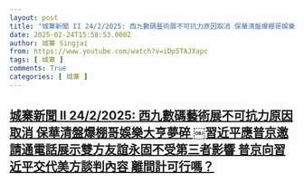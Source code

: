 ```yaml
---
layout: post
title: "城寨新聞 II 24/2/2025: 西九數碼藝術展不可抗力原因取消 保華清盤爆棚哥娛樂大亨夢碎 ￼習近平應普京邀請通電話展示雙方友誼永固不受第三者影響 普京向習近平交代美方談判內容 離間計可行嗎？"
date: 2025-02-24T15:58:53.000Z
author: 城寨 Singjai
from: https://www.youtube.com/watch?v=iDp5TAJXapc
tags: [ 城寨 ]
comments: True
categories: [ 城寨 ]
---
```

<!--1740412733000-->
[城寨新聞 II 24/2/2025: 西九數碼藝術展不可抗力原因取消 保華清盤爆棚哥娛樂大亨夢碎 ￼習近平應普京邀請通電話展示雙方友誼永固不受第三者影響 普京向習近平交代美方談判內容 離間計可行嗎？](https://www.youtube.com/watch?v=iDp5TAJXapc)
------

<div>

</div>

